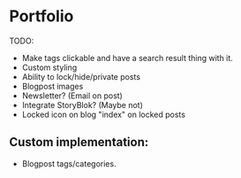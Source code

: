 # Portfolio

TODO:
- Make tags clickable and have a search result thing with it.
- Custom styling
- Ability to lock/hide/private posts
- Blogpost images
- Newsletter? (Email on post)
- Integrate StoryBlok? (Maybe not)
- Locked icon on blog "index" on locked posts


## Custom implementation:
- Blogpost tags/categories.
